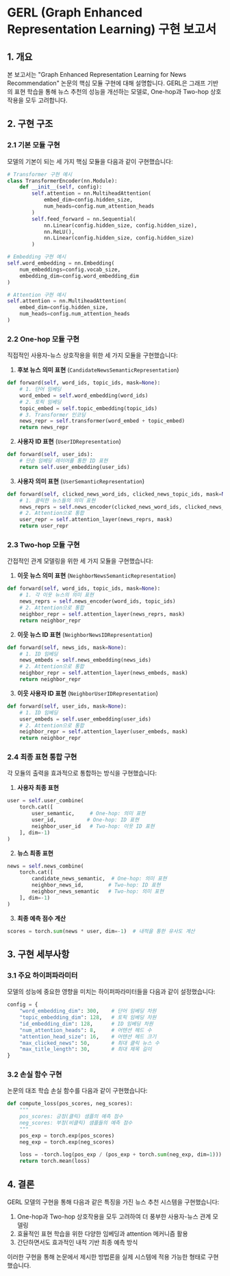 # GERL (Graph Enhanced Representation Learning) 구현 보고서

## 1. 개요

본 보고서는 "Graph Enhanced Representation Learning for News Recommendation" 논문의 핵심 모듈 구현에 대해 설명합니다. GERL은 그래프 기반의 표현 학습을 통해 뉴스 추천의 성능을 개선하는 모델로, One-hop과 Two-hop 상호작용을 모두 고려합니다.

## 2. 구현 구조

### 2.1 기본 모듈 구현

모델의 기본이 되는 세 가지 핵심 모듈을 다음과 같이 구현했습니다:

```python
# Transformer 구현 예시
class TransformerEncoder(nn.Module):
    def __init__(self, config):
        self.attention = nn.MultiheadAttention(
            embed_dim=config.hidden_size,
            num_heads=config.num_attention_heads
        )
        self.feed_forward = nn.Sequential(
            nn.Linear(config.hidden_size, config.hidden_size),
            nn.ReLU(),
            nn.Linear(config.hidden_size, config.hidden_size)
        )

# Embedding 구현 예시
self.word_embedding = nn.Embedding(
    num_embeddings=config.vocab_size,
    embedding_dim=config.word_embedding_dim
)

# Attention 구현 예시
self.attention = nn.MultiheadAttention(
    embed_dim=config.hidden_size,
    num_heads=config.num_attention_heads
)
```

### 2.2 One-hop 모듈 구현

직접적인 사용자-뉴스 상호작용을 위한 세 가지 모듈을 구현했습니다:

1. **후보 뉴스 의미 표현** (`CandidateNewsSemanticRepresentation`)
```python
def forward(self, word_ids, topic_ids, mask=None):
    # 1. 단어 임베딩
    word_embed = self.word_embedding(word_ids)
    # 2. 토픽 임베딩
    topic_embed = self.topic_embedding(topic_ids)
    # 3. Transformer 인코딩
    news_repr = self.transformer(word_embed + topic_embed)
    return news_repr
```

2. **사용자 ID 표현** (`UserIDRepresentation`)
```python
def forward(self, user_ids):
    # 단순 임베딩 레이어를 통한 ID 표현
    return self.user_embedding(user_ids)
```

3. **사용자 의미 표현** (`UserSemanticRepresentation`)
```python
def forward(self, clicked_news_word_ids, clicked_news_topic_ids, mask=None):
    # 1. 클릭한 뉴스들의 의미 표현
    news_reprs = self.news_encoder(clicked_news_word_ids, clicked_news_topic_ids)
    # 2. Attention으로 통합
    user_repr = self.attention_layer(news_reprs, mask)
    return user_repr
```

### 2.3 Two-hop 모듈 구현

간접적인 관계 모델링을 위한 세 가지 모듈을 구현했습니다:

1. **이웃 뉴스 의미 표현** (`NeighborNewsSemanticRepresentation`)
```python
def forward(self, word_ids, topic_ids, mask=None):
    # 1. 각 이웃 뉴스의 의미 표현
    news_reprs = self.news_encoder(word_ids, topic_ids)
    # 2. Attention으로 통합
    neighbor_repr = self.attention_layer(news_reprs, mask)
    return neighbor_repr
```

2. **이웃 뉴스 ID 표현** (`NeighborNewsIDRepresentation`)
```python
def forward(self, news_ids, mask=None):
    # 1. ID 임베딩
    news_embeds = self.news_embedding(news_ids)
    # 2. Attention으로 통합
    neighbor_repr = self.attention_layer(news_embeds, mask)
    return neighbor_repr
```

3. **이웃 사용자 ID 표현** (`NeighborUserIDRepresentation`)
```python
def forward(self, user_ids, mask=None):
    # 1. ID 임베딩
    user_embeds = self.user_embedding(user_ids)
    # 2. Attention으로 통합
    neighbor_repr = self.attention_layer(user_embeds, mask)
    return neighbor_repr
```

### 2.4 최종 표현 통합 구현

각 모듈의 출력을 효과적으로 통합하는 방식을 구현했습니다:

1. **사용자 최종 표현**
```python
user = self.user_combine(
    torch.cat([
        user_semantic,     # One-hop: 의미 표현
        user_id,          # One-hop: ID 표현
        neighbor_user_id   # Two-hop: 이웃 ID 표현
    ], dim=-1)
)
```

2. **뉴스 최종 표현**
```python
news = self.news_combine(
    torch.cat([
        candidate_news_semantic,  # One-hop: 의미 표현
        neighbor_news_id,        # Two-hop: ID 표현
        neighbor_news_semantic   # Two-hop: 의미 표현
    ], dim=-1)
)
```

3. **최종 예측 점수 계산**
```python
scores = torch.sum(news * user, dim=-1)  # 내적을 통한 유사도 계산
```

## 3. 구현 세부사항

### 3.1 주요 하이퍼파라미터

모델의 성능에 중요한 영향을 미치는 하이퍼파라미터들을 다음과 같이 설정했습니다:

```python
config = {
    "word_embedding_dim": 300,    # 단어 임베딩 차원
    "topic_embedding_dim": 128,   # 토픽 임베딩 차원
    "id_embedding_dim": 128,      # ID 임베딩 차원
    "num_attention_heads": 8,     # 어텐션 헤드 수
    "attention_head_size": 16,    # 어텐션 헤드 크기
    "max_clicked_news": 50,       # 최대 클릭 뉴스 수
    "max_title_length": 30,       # 최대 제목 길이
}
```

### 3.2 손실 함수 구현

논문의 대조 학습 손실 함수를 다음과 같이 구현했습니다:

```python
def compute_loss(pos_scores, neg_scores):
    """
    pos_scores: 긍정(클릭) 샘플의 예측 점수
    neg_scores: 부정(비클릭) 샘플들의 예측 점수
    """
    pos_exp = torch.exp(pos_scores)
    neg_exp = torch.exp(neg_scores)
    
    loss = -torch.log(pos_exp / (pos_exp + torch.sum(neg_exp, dim=1)))
    return torch.mean(loss)
```

## 4. 결론

GERL 모델의 구현을 통해 다음과 같은 특징을 가진 뉴스 추천 시스템을 구현했습니다:

1. One-hop과 Two-hop 상호작용을 모두 고려하여 더 풍부한 사용자-뉴스 관계 모델링
2. 효율적인 표현 학습을 위한 다양한 임베딩과 attention 메커니즘 활용
3. 간단하면서도 효과적인 내적 기반 최종 예측 방식

이러한 구현을 통해 논문에서 제시한 방법론을 실제 시스템에 적용 가능한 형태로 구현했습니다. 